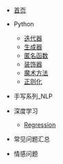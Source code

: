 <!-- _sidebar.md -->
* [首页](README.md)

* Python
  * [迭代器](Python/迭代器.md)
  * [生成器](Python/生成器.md)
  * [匿名函数](Python/匿名函数.md)
  * [装饰器](Python/装饰器.md)
  * [魔术方法](Python/魔术方法.md)
  * [正则化](Python/正则化.md)

* 手写系列_NLP

* 深度学习
  * [Regression](深度学习/01Regression/Regression.md)

* 常见问题汇总

* 情感问题
